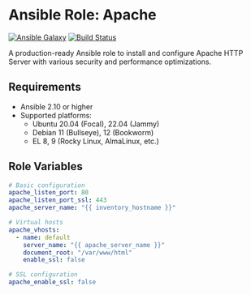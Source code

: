 # Ansible Role: Apache

[![Ansible Galaxy](https://img.shields.io/badge/galaxy-moreskylab.apache-blue.svg)](https://galaxy.ansible.com/moreskylab/apache)
[![Build Status](https://github.com/moreskylab/ansible-role-apache/workflows/CI/badge.svg)](https://github.com/moreskylab/ansible-role-apache/actions)

A production-ready Ansible role to install and configure Apache HTTP Server with various security and performance optimizations.

## Requirements

- Ansible 2.10 or higher
- Supported platforms:
  - Ubuntu 20.04 (Focal), 22.04 (Jammy)
  - Debian 11 (Bullseye), 12 (Bookworm)
  - EL 8, 9 (Rocky Linux, AlmaLinux, etc.)

## Role Variables

```yaml
# Basic configuration
apache_listen_port: 80
apache_listen_port_ssl: 443
apache_server_name: "{{ inventory_hostname }}"

# Virtual hosts
apache_vhosts:
  - name: default
    server_name: "{{ apache_server_name }}"
    document_root: "/var/www/html"
    enable_ssl: false

# SSL configuration
apache_enable_ssl: false

